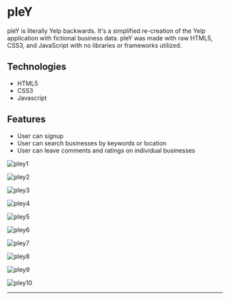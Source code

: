 # pleY
pleY is literally Yelp backwards. It's a simplified re-creation of the Yelp application with fictional business data. pleY was made with raw HTML5, CSS3, and JavaScript with no libraries or frameworks utilized.

## Technologies
- HTML5 
- CSS3
- Javascript

## Features 
- User can signup
- User can search businesses by keywords or location
- User can leave comments and ratings on individual businesses

![pley1](https://cloud.githubusercontent.com/assets/14193267/20982338/ed652b34-bc6c-11e6-9286-198eb935f5c8.png)

![pley2](https://cloud.githubusercontent.com/assets/14193267/20982965/8ef4c8b8-bc6f-11e6-849e-0802fcdbb69d.png)

![pley3](https://cloud.githubusercontent.com/assets/14193267/20982972/9c35ed68-bc6f-11e6-9362-93e27090756e.png)

![pley4](https://cloud.githubusercontent.com/assets/14193267/20983016/bdad9662-bc6f-11e6-91a7-0430218f9a15.png)

![pley5](https://cloud.githubusercontent.com/assets/14193267/20983028/c862ab9c-bc6f-11e6-86e1-d4f13ad51b53.png)

![pley6](https://cloud.githubusercontent.com/assets/14193267/20983030/cbaa1056-bc6f-11e6-96f1-b572cc30c484.png)

![pley7](https://cloud.githubusercontent.com/assets/14193267/20983035/cec66294-bc6f-11e6-942a-480d8840710b.png)

![pley8](https://cloud.githubusercontent.com/assets/14193267/20983041/d234b570-bc6f-11e6-9463-71ba126cc487.png)

![pley9](https://cloud.githubusercontent.com/assets/14193267/20983043/d500bad8-bc6f-11e6-9ed7-8a5f0f4ff0ff.png)

![pley10](https://cloud.githubusercontent.com/assets/14193267/20983045/d815063e-bc6f-11e6-942a-4284246d0995.png)

___
